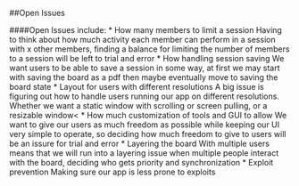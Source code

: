 ##Open Issues


####Open Issues include:
	* How many members to limit a session
		Having to think about how much activity each member can perform in a session with x other members, finding a balance for limiting the number of members to a session will be left to trial and error
	* How handling session saving
		We want users to be able to save a session in some way, at first we may start with saving the board as a pdf then maybe eventually move to saving the board state
	* Layout for users with different resolutions
		A big issue is figuring out how to handle users running our app on different resolutions. Whether we want a static window with scrolling or screen pulling, or a resizable window<
	* How much customization of tools and GUI to allow
		We want to give our users as much freedom as possible while keeping our UI very simple to operate, so deciding how much freedom to give to users will be an issure for trial and error
	* Layering the board
		With multiple users means that we will run into a layering issue when multiple people interact with the board, deciding who gets priority and synchronization
	* Exploit prevention
		Making sure our app is less prone to exploits